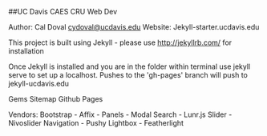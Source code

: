 ##UC Davis CAES CRU Web Dev


Author: Cal Doval cydoval@ucdavis.edu
Website: Jekyll-starter.ucdavis.edu

This project is built using Jekyll - please use http://jekyllrb.com/ for installation

Once Jekyll is installed and you are in the folder within terminal use jekyll serve to set up a localhost. Pushes to the 'gh-pages' branch will push to jekyll-ucdavis.edu

Gems
	Sitemap
	Github Pages

Vendors:
	Bootstrap
		- Affix
		- Panels
		- Modal
	Search
		- Lunr.js
	Slider
		- Nivoslider
	Navigation
		- Pushy
	Lightbox
		- Featherlight